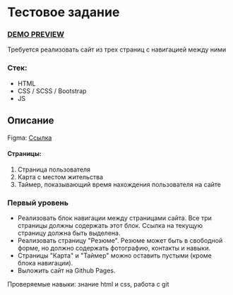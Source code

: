 # Тестовое задание

### [DEMO PREVIEW](https://nanammii.github.io/profile/)

Требуется реализовать сайт из трех страниц с навигацией между ними

### Стек:
- HTML
- CSS / SCSS / Bootstrap
- JS

## Описание

Figma: [Ссылка](https://www.figma.com/file/gZwWzeyH4mUkt72XETyg0p/Web-develop-tasks)

#### Страницы:

1. Страница пользователя
2. Карта с местом жительства
3. Таймер, показывающий время нахождения пользователя на сайте

### Первый уровень
- Реализовать блок навигации между страницами сайта. Все три страницы должны содержать этот блок. Ссылка на текущую страницу должна быть выделена.
- Реализовать страницу "Резюме". Резюме может быть в свободной форме, но должно содержать фотографию, контакты и навыки.
- Страницы "Карта" и "Таймер" можно оставить пустыми (кроме блока навигации).
- Выложить сайт на Github Pages.

Проверяемые навыки: знание html и css, работа с git



